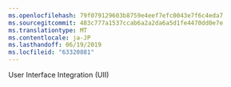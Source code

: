 ```yaml
---
ms.openlocfilehash: 79f079129603b8759e4eef7efc0043e7f6c4eda7
ms.sourcegitcommit: 483c777a1537ccab6a2a2da6a5d1fe4470dd0e7e
ms.translationtype: MT
ms.contentlocale: ja-JP
ms.lasthandoff: 06/19/2019
ms.locfileid: "63320881"
---
```

User Interface Integration (UII)